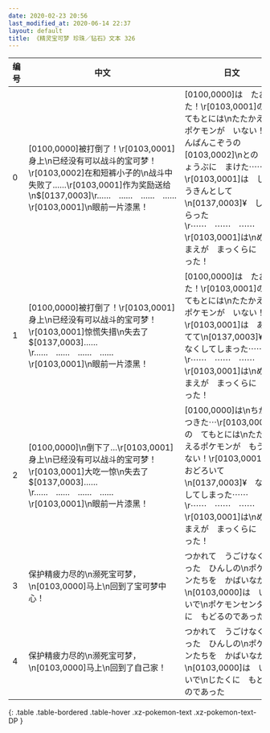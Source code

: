 ```yaml
---
date: 2020-02-23 20:56
last_modified_at: 2020-06-14 22:37
layout: default
title: 《精灵宝可梦 珍珠／钻石》文本 326
---
```

| 编号 | 中文 | 日文 |
| ---- | ---- | ---- |
| 0 | [0100,0000]被打倒了！\r[0103,0001]身上\n已经没有可以战斗的宝可梦！\r[0103,0002]在和短裤小子的\n战斗中失败了……\r[0103,0001]作为奖励送给\n$[0137,0003]\r……　……　……　……\r[0103,0001]\n眼前一片漆黑！ | [0100,0000]は　たおれた！\r[0103,0001]の　てもとには\nたたかえる　ポケモンが　いない！\rたんぱんこぞうの　[0103,0002]\nとの　しょうぶに　まけた⋯⋯\r[0103,0001]は　しょうきんとして\n[0137,0003]¥　しはらった\r⋯⋯　⋯⋯　⋯⋯　⋯⋯\r[0103,0001]は\nめのまえが　まっくらに　なった！ |
| 1 | [0100,0000]被打倒了！\r[0103,0001]身上\n已经没有可以战斗的宝可梦！\r[0103,0001]惊慌失措\n失去了$[0137,0003]……\r……　……　……　……\r[0103,0001]\n眼前一片漆黑！ | [0100,0000]は　たおれた！\r[0103,0001]の　てもとには\nたたかえる　ポケモンが　いない！\r[0103,0001]は　あわてて\n[0137,0003]¥　なくしてしまった⋯⋯\r⋯⋯　⋯⋯　⋯⋯　⋯⋯\r[0103,0001]は\nめのまえが　まっくらに　なった！ |
| 2 | [0100,0000]\n倒下了…\r[0103,0001]身上\n已经没有可以战斗的宝可梦！\r[0103,0001]大吃一惊\n失去了$[0137,0003]……\r……　……　……　……\r[0103,0001]\n眼前一片漆黑！ | [0100,0000]は\nちからつきた⋯\r[0103,0001]の　てもとには\nたたかえるポケモンが　もういない！\r[0103,0001]は　おどろいて\n[0137,0003]¥　なくしてしまった⋯⋯\r⋯⋯　⋯⋯　⋯⋯　⋯⋯\r[0103,0001]は\nめのまえが　まっくらに　なった！ |
| 3 | 保护精疲力尽的\n濒死宝可梦，\n[0103,0000]马上\n回到了宝可梦中心！ | つかれて　うごけなくなった　ひんしの\nポケモンたちを　かばいながら\n[0103,0000]は　いそいで\nポケモンセンタ－に　もどるのであった |
| 4 | 保护精疲力尽的\n濒死宝可梦，\n[0103,0000]马上\n回到了自己家！ | つかれて　うごけなくなった　ひんしの\nポケモンたちを　かばいながら\n[0103,0000]は　いそいで\nじたくに　もどるのであった |
{: .table .table-bordered .table-hover .xz-pokemon-text .xz-pokemon-text-DP }